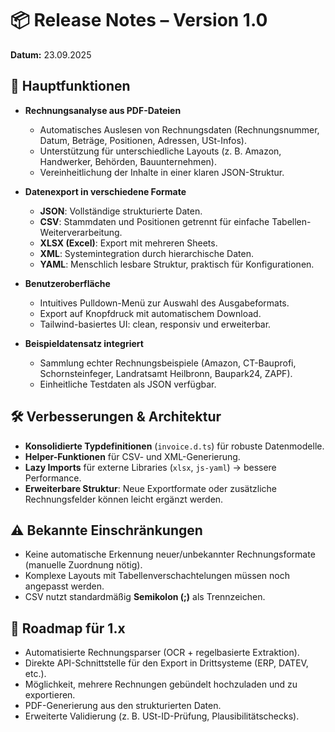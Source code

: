 # 📦 Release Notes – Version 1.0

**Datum:** 23.09.2025  

## 🚀 Hauptfunktionen
- **Rechnungsanalyse aus PDF-Dateien**  
  - Automatisches Auslesen von Rechnungsdaten (Rechnungsnummer, Datum, Beträge, Positionen, Adressen, USt-Infos).  
  - Unterstützung für unterschiedliche Layouts (z. B. Amazon, Handwerker, Behörden, Bauunternehmen).  
  - Vereinheitlichung der Inhalte in einer klaren JSON-Struktur.  

- **Datenexport in verschiedene Formate**  
  - **JSON**: Vollständige strukturierte Daten.  
  - **CSV**: Stammdaten und Positionen getrennt für einfache Tabellen-Weiterverarbeitung.  
  - **XLSX (Excel)**: Export mit mehreren Sheets.  
  - **XML**: Systemintegration durch hierarchische Daten.  
  - **YAML**: Menschlich lesbare Struktur, praktisch für Konfigurationen.  

- **Benutzeroberfläche**  
  - Intuitives Pulldown-Menü zur Auswahl des Ausgabeformats.  
  - Export auf Knopfdruck mit automatischem Download.  
  - Tailwind-basiertes UI: clean, responsiv und erweiterbar.  

- **Beispieldatensatz integriert**  
  - Sammlung echter Rechnungsbeispiele (Amazon, CT-Bauprofi, Schornsteinfeger, Landratsamt Heilbronn, Baupark24, ZAPF).  
  - Einheitliche Testdaten als JSON verfügbar.  

## 🛠️ Verbesserungen & Architektur
- **Konsolidierte Typdefinitionen** (`invoice.d.ts`) für robuste Datenmodelle.  
- **Helper-Funktionen** für CSV- und XML-Generierung.  
- **Lazy Imports** für externe Libraries (`xlsx`, `js-yaml`) → bessere Performance.  
- **Erweiterbare Struktur**: Neue Exportformate oder zusätzliche Rechnungsfelder können leicht ergänzt werden.  

## ⚠️ Bekannte Einschränkungen
- Keine automatische Erkennung neuer/unbekannter Rechnungsformate (manuelle Zuordnung nötig).  
- Komplexe Layouts mit Tabellenverschachtelungen müssen noch angepasst werden.  
- CSV nutzt standardmäßig **Semikolon (;)** als Trennzeichen.  

## 📌 Roadmap für 1.x
- Automatisierte Rechnungsparser (OCR + regelbasierte Extraktion).  
- Direkte API-Schnittstelle für den Export in Drittsysteme (ERP, DATEV, etc.).  
- Möglichkeit, mehrere Rechnungen gebündelt hochzuladen und zu exportieren.  
- PDF-Generierung aus den strukturierten Daten.  
- Erweiterte Validierung (z. B. USt-ID-Prüfung, Plausibilitätschecks).  
